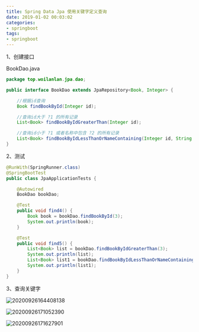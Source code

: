```yaml
---
title: Spring Data Jpa 使用关键字定义查询
date: 2019-01-02 00:03:02
categories:
- springboot
tags:
- springboot
---
```



1、创建接口

BookDao.java

```java
package top.woilanlan.jpa.dao;

public interface BookDao extends JpaRepository<Book, Integer> {

    //根据id查询
    Book findBookById(Integer id);

    //查询id大于 ?1 的所有记录
    List<Book> findBookByIdGreaterThan(Integer id);

    //查询id小于 ?1 或者名称中包含 ?2 的所有记录
    List<Book> findBookByIdLessThanOrNameContaining(Integer id, String name);
}
```

2、测试

```java
@RunWith(SpringRunner.class)
@SpringBootTest
public class JpaApplicationTests {

    @Autowired
    BookDao bookDao;

    @Test
    public void find4() {
        Book book = bookDao.findBookById(3);
        System.out.println(book);
    }

    @Test
    public void find5() {
        List<Book> list = bookDao.findBookByIdGreaterThan(3);
        System.out.println(list);
        List<Book> list1 = bookDao.findBookByIdLessThanOrNameContaining(3, "故事");
        System.out.println(list1);
    }
}
```

3、查询关键字

![20200926164408138](https://photo.woilanlan.top/blog/img/2020/05/07/20200926164408138.png)

![20200926171052390](https://photo.woilanlan.top/blog/img/2020/05/07/20200926171052390.png)

![20200926171627901](https://photo.woilanlan.top/blog/img/2020/05/07/20200926171627901.png)
